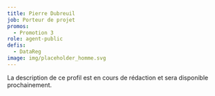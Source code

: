 ```yaml
---
title: Pierre Dubreuil
job: Porteur de projet
promos:
  - Promotion 3
role: agent-public
defis:
  - DataReg
image: img/placeholder_homme.svg
---
```


La description de ce profil est en cours de rédaction et sera disponible prochainement.
